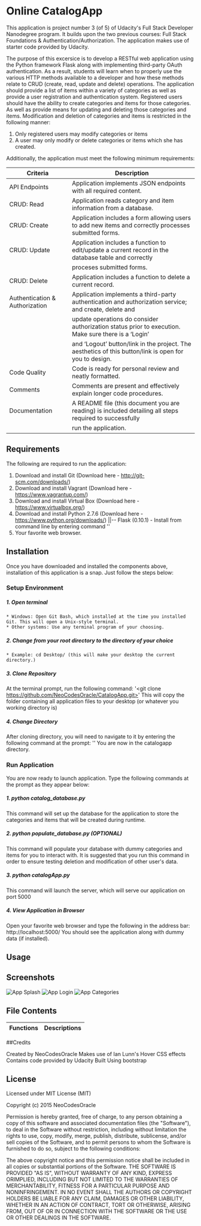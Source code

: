 # Online CatalogApp

This application is project number 3 (of 5) of Udacity's Full Stack Developer 
Nanodegree program. It builds upon the two previous courses: Full Stack 
Foundations & Authentication/Authorization. The application makes use of
starter code provided by Udacity.

The purpose of this excersice is to develop a RESTful web application using 
the Python framework Flask along with implementing third-party OAuth 
authentication. As a result, students will learn when to properly use the 
various HTTP methods available to a developer and how these methods relate to 
CRUD (create, read, update and delete) operations. The application should 
provide a list of items within a variety of categories as well as provide a 
user registration and authentication system. Registered users should have the
ability to create categories and items for those categories. As well as 
provide means for updating and deleting those categories and items. 
Modification and deletion of categories and items is restricted in the 
following manner:

1. Only registered users may modify categories or items
2. A user may only modify or delete categories or items which she has created.

Additionally, the application must meet the following minimum requirements:

Criteria 	  					|				Description
--------------------------------|----------------------------------------------------------------------------------------------------
API Endpoints 					| Application implements JSON endpoints with all required content.
CRUD: Read 	  					| Application reads category and item information from a database.
CRUD: Create  					| Application includes a form allowing users to add new items and correctly processes submitted forms.
CRUD: Update  					| Application includes a function to edit/update a current record in the database table and correctly
								| proceses submitted forms.
CRUD: Delete  					| Application includes a function to delete a current record.
Authentication & Authorization  | Application implements a third-party authentication and authorization service; and create, delete and
								| update operations do consider authorization status prior to execution. Make sure there is a ‘Login’
								| and ‘Logout’ button/link in the project. The aesthetics of this button/link is open for you to design.
Code Quality  					| Code is ready for personal review and neatly formatted.
Comments 	  					| Comments are present and effectively explain longer code procedures.
Documentation 					| A README file (this document you are reading) is included detailing all steps required to successfully
								| run the application.

## Requirements

The following are required to run the application:

1. Download and install Git (Download here - http://git-scm.com/downloads/)
2. Download and install Vagrant (Download here - https://www.vagrantup.com/)
3. Download and install Virtual Box (Download here - https://www.virtualbox.org/)
4. Download and install Python 2.7.6 (Download here - https://www.python.org/downloads/)
	||-- Flask (0.10.1) - Install from command line by entering command 
							'<pip install Flask>'
5. Your favorite web browser.

## Installation

Once you have downloaded and installed the components above, installation of this application is
a snap. Just follow the steps below:

### Setup Environment

##### 1. Open terminal
	* Windows: Open Git Bash, which installed at the time you installed Git. This will open a Unix-style terminal.
	* Other systems: Use any terminal program of your choosing.
##### 2. Change from your root directory to the directory of your choice
	* Example: cd Desktop/ (this will make your desktop the current directory.)
##### 3. Clone Repository
At the terminal prompt, run the following command:
	'<git clone https://github.com/NeoCodesOracle/CatalogApp.git>'
This will copy the folder containing all application files to your desktop (or whatever you working directory is)
##### 4. Change Directory
After cloning directory, you will need to navigate to it by entering the following command at the prompt:
	'<cd catalogapp>'
You are now in the catalogapp directory.

### Run Application
You are now ready to launch application. Type the following commands at the prompt as they appear below:

##### 1. python catalog_database.py
This command will set up the database for the application to store the categories and items that will be
created during runtime.
##### 2. python populate_database.py (OPTIONAL)
This command will populate your database with dummy categories and items for you to interact with. It is suggested
that you run this command in order to ensure testing deletion and modification of other user's data.
##### 3. python catalogApp.py
This command will launch the server, which will serve our application on port 5000
##### 4. View Application in Browser
Open your favorite web browser and type the following in the address bar: 
http://localhost:5000/
You should see the application along with dummy data (if installed).


## Usage

## Screenshots
![App Splash](.\static\images\Screenshots\Frontpage.png)
![App Login](.\static\images\Screenshots\login.png)
![App Categories](.\static\images\Screenshots\cats.png)

## File Contents


Functions	| Descriptions
------------|-------------


##Credits

Created by NeoCodesOracle
Makes use of Ian Lunn's Hover CSS effects
Contains code provided by Udacity
Built Using bootstrap

## License

Licensed under MIT License (MIT)

Copyright (c) 2015 NeoCodesOracle

Permission is hereby granted, free of charge, to any person obtaining a copy of this software and associated
documentation files (the "Software"), to deal in the Software without restriction, including without 
limitation the rights to use, copy, modify, merge, publish, distribute, sublicense, and/or sell copies of the
Software, and to permit persons to whom the Software is furnished to do so, subject to the following conditions:

The above copyright notice and this permission notice shall be included in all copies or substantial 
portions of the Software. THE SOFTWARE IS PROVIDED "AS IS", WITHOUT WARRANTY OF ANY KIND, EXPRESS ORIMPLIED,
INCLUDING BUT NOT LIMITED TO THE WARRANTIES OF MERCHANTABILITY, FITNESS FOR A PARTICULAR PURPOSE AND 
NONINFRINGEMENT. IN NO EVENT SHALL THE AUTHORS OR COPYRIGHT HOLDERS BE LIABLE FOR ANY CLAIM, DAMAGES OR OTHER
LIABILITY, WHETHER IN AN ACTION OF CONTRACT, TORT OR OTHERWISE, ARISING FROM, OUT OF OR IN CONNECTION WITH
THE SOFTWARE OR THE USE OR OTHER DEALINGS IN THE SOFTWARE.